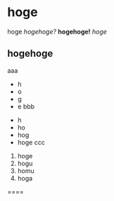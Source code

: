 # hoge
hoge *hogehoge?* **hogehoge!** _hoge_
## hogehoge
aaa
* h
* o
* g
* e
bbb
- h
- ho
- hog
- hoge
ccc
1. hoge
1. hogu
1. homu
1. hoga

====
